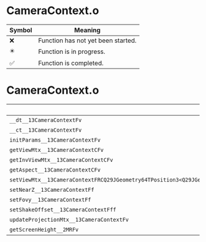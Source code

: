 # CameraContext.o
| Symbol | Meaning 
| ------------- | ------------- 
| :x: | Function has not yet been started. 
| :eight_pointed_black_star: | Function is in progress. 
| :white_check_mark: | Function is completed. 


# CameraContext.o
| Symbol | Decompiled? |
| ------------- | ------------- |
| `__dt__13CameraContextFv` | :white_check_mark: |
| `__ct__13CameraContextFv` | :white_check_mark: |
| `initParams__13CameraContextFv` | :x: |
| `getViewMtx__13CameraContextCFv` | :white_check_mark: |
| `getInvViewMtx__13CameraContextCFv` | :white_check_mark: |
| `getAspect__13CameraContextCFv` | :x: |
| `setViewMtx__13CameraContextFRCQ29JGeometry64TPosition3<Q29JGeometry38TMatrix34<Q29JGeometry13SMatrix34C<f>>>bbRCQ29JGeometry8TVec3<f>` | :x: |
| `setNearZ__13CameraContextFf` | :white_check_mark: |
| `setFovy__13CameraContextFf` | :white_check_mark: |
| `setShakeOffset__13CameraContextFff` | :white_check_mark: |
| `updateProjectionMtx__13CameraContextFv` | :x: |
| `getScreenHeight__2MRFv` | :x: |
